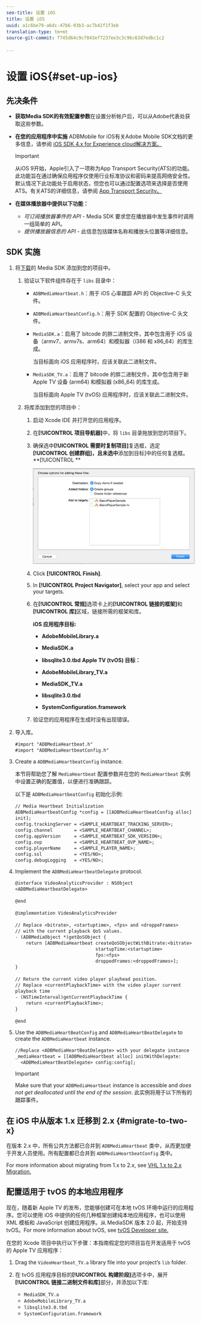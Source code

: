 ```yaml
---
seo-title: 设置 iOS
title: 设置 iOS
uuid: a1c6be79-a6dc-47b6-93b3-ac7b42f1f3eb
translation-type: tm+mt
source-git-commit: f745d64c9cf843ef7237ee3c3c96c63d7edbc1c2

---
```



# 设置 iOS{#set-up-ios}

## 先决条件

* **获取Media SDK的有效配置参数**&#x200B;在设置分析帐户后，可以从Adobe代表处获取这些参数。
* **在您的应用程序中实施** ADBMobile for iOS有关Adobe Mobile SDK文档的更多信息，请参阅 [iOS SDK 4.x for Experience cloud解决方案。](https://marketing.adobe.com/resources/help/en_US/mobile/ios/)

   >[!IMPORTANT]
   >
   >从iOS 9开始，Apple引入了一项称为App Transport Security(ATS)的功能。 此功能旨在通过确保应用程序仅使用行业标准协议和密码来提高网络安全性。默认情况下此功能处于启用状态，但您也可以通过配置选项来选择是否使用 ATS。有关ATS的详细信息，请参阅 [App Transport Security。](https://marketing.adobe.com/resources/help/en_US/mobile/ios/app_transport_security.html)

* **在媒体播放器中提供以下功能：**

   * _可订阅播放器事件的 API -_ Media SDK 要求您在播放器中发生事件时调用一组简单的 API。
   * _提供播放器信息的 API_ - 此信息包括媒体名称和播放头位置等详细信息。

## SDK 实施

1. 将[下载](/help/sdk-implement/download-sdks.md#section_551A10AD7880426BB29AE52482BB4211)的 Media SDK 添加到您的项目中。

   1. 验证以下软件组件存在于 `libs` 目录中：

      * `ADBMediaHeartbeat.h`：用于 iOS 心率跟踪 API 的 Objective-C 头文件。
      * `ADBMediaHeartbeatConfig.h`：用于 SDK 配置的 Objective-C 头文件。
      * `MediaSDK.a`：启用了 bitcode 的胖二进制文件，其中包含用于 iOS 设备（armv7、armv7s、arm64）和模拟器（i386 和 x86_64）的库生成。

         当目标面向 iOS 应用程序时，应该关联此二进制文件。

      * `MediaSDK_TV.a`：启用了 bitcode 的胖二进制文件，其中包含用于新 Apple TV 设备 (arm64) 和模拟器 (x86_64) 的库生成。

         当目标面向 Apple TV (tvOS) 应用程序时，应该关联此二进制文件。
   1. 将库添加到您的项目中：

      1. 启动 Xcode IDE 并打开您的应用程序。
      1. 在&#x200B;**[!UICONTROL 项目导航器]**&#x200B;中，将 `libs` 目录拖放到您的项目下。

      1. 确保选中&#x200B;**[!UICONTROL 需要时复制项目]**&#x200B;复选框，选定&#x200B;**[!UICONTROL 创建群组]，且未选中**&#x200B;添加到目标]中的任何复选框。**[!UICONTROL **

         ![](assets/choose-options_ios.png)

      1. Click **[!UICONTROL Finish]**.
      1. In **[!UICONTROL Project Navigator]**, select your app and select your targets.
      1. 在&#x200B;**[!UICONTROL 常规]**&#x200B;选项卡上的&#x200B;**[!UICONTROL 链接的框架]**&#x200B;和&#x200B;**[!UICONTROL 库]**&#x200B;区域，链接所需的框架和库。

         **iOS 应用程序目标:**

         * **AdobeMobileLibrary.a**
         * **MediaSDK.a**
         * **libsqlite3.0.tbd**
         **Apple TV (tvOS) 目标：**

         * **AdobeMobileLibrary_TV.a**
         * **MediaSDK_TV.a**
         * **libsqlite3.0.tbd**
         * **SystemConfiguration.framework**
      1. 验证您的应用程序在生成时没有出现错误。




1. 导入库。

   ```
   #import "ADBMediaHeartbeat.h" 
   #import "ADBMediaHeartbeatConfig.h" 
   ```

1. Create a `ADBMediaHeartbeatConfig` instance.

   本节将帮助您了解 `MediaHeartbeat` 配置参数并在您的 `MediaHeartbeat` 实例中设置正确的配置值，以便进行准确跟踪。

   以下是 `ADBMediaHeartbeatConfig` 初始化示例:

   ```
   // Media Heartbeat Initialization 
   ADBMediaHeartbeatConfig *config = [[ADBMediaHeartbeatConfig alloc] init]; 
   config.trackingServer = <SAMPLE_HEARTBEAT_TRACKING_SERVER>; 
   config.channel        = <SAMPLE_HEARTBEAT_CHANNEL>; 
   config.appVersion     = <SAMPLE_HEARTBEAT_SDK_VERSION>; 
   config.ovp            = <SAMPLE_HEARTBEAT_OVP_NAME>; 
   config.playerName     = <SAMPLE_PLAYER_NAME>; 
   config.ssl            = <YES/NO>; 
   config.debugLogging   = <YES/NO>; 
   ```

1. Implement the `ADBMediaHeartbeatDelegate` protocol.

   ```
   @interface VideoAnalyticsProvider : NSObject <ADBMediaHeartbeatDelegate> 
   
   @end 
   
   @implementation VideoAnalyticsProvider 
   
   // Replace <bitrate>, <startuptime>, <fps> and <droppeFrames>  
   // with the current playback QoS values. 
   - (ADBMediaObject *)getQoSObject { 
       return [ADBMediaHeartbeat createQoSObjectWithBitrate:<bitrate>  
                                 startupTime:<startuptime>   
                                 fps:<fps>  
                                 droppedFrames:<droppedFrames>]; 
   } 
   
   // Return the current video player playhead position. 
   // Replace <currentPlaybackTime> with the video player current playback time 
   - (NSTimeInterval)getCurrentPlaybackTime { 
       return <currentPlaybackTime>; 
   } 
   
   @end
   ```

1. Use the `ADBMediaHeartBeatConfig` and `ADBMediaHeartBeatDelegate` to create the `ADBMediaHeartbeat` instance.

   ```
   //Replace <ADBMediaHeartBeatDelegate> with your delegate instance 
   _mediaHeartbeat = [[ADBMediaHeartbeat alloc] initWithDelegate: 
     <ADBMediaHeartBeatDelegate> config:config];
   ```

   >[!IMPORTANT]
   >
   >Make sure that your `ADBMediaHeartbeat` instance is accessible and *does not get deallocated until the end of the session*. 此实例将用于以下所有的跟踪事件。

## 在 iOS 中从版本 1.x 迁移到 2.x {#migrate-to-two-x}

在版本 2.x 中，所有公共方法都已合并到 `ADBMediaHeartbeat` 类中，从而更加便于开发人员使用。所有配置都已合并到 `ADBMediaHeartbeatConfig` 类中。

For more information about migrating from 1.x to 2.x, see [VHL 1.x to 2.x Migration.](/help/sdk-implement/va-1x-to-2x/mig-1x-2x-overview.md)

## 配置适用于 tvOS 的本地应用程序

现在，随着新 Apple TV 的发布，您能够创建可在本地 tvOS 环境中运行的应用程序。您可以使用 iOS 中提供的任何几种框架创建纯本地应用程序，也可以使用 XML 模板和 JavaScript 创建应用程序。从 MediaSDK 版本 2.0 起，开始支持 tvOS。For more information about tvOS, see [tvOS Developer site.](https://developer.apple.com/tvos/)

在您的 Xcode 项目中执行以下步骤：本指南假定您的项目旨在开发适用于 tvOS 的 Apple TV 应用程序：

1. Drag the `VideoHeartbeat_TV.a` library file into your project’s `lib` folder.

1. 在 tvOS 应用程序目标的&#x200B;**[!UICONTROL 构建阶段]**&#x200B;选项卡中，展开&#x200B;**[!UICONTROL 链接二进制文件和库]**&#x200B;部分，并添加以下库:

   * `MediaSDK_TV.a`
   * `AdobeMobileLibrary_TV.a`
   * `libsqlite3.0.tbd`
   * `SystemConfiguration.framework`

